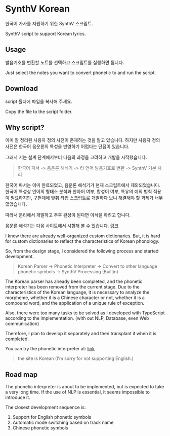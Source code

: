 # SynthV Korean
한국어 가사를 지원하기 위한 SynthV 스크립트.

SynthV script to support Korean lyrics.

## Usage
발음기호를 변환할 노트를 선택하고 스크립트를 실행하면 됩니다.

Just select the notes you want to convert phonetic to and run the script.

## Download
script 폴더에 파일을 복사해 주세요.

Copy the file to the script folder.

## Why script?
이미 잘 정리된 사용자 정의 사전이 존재하는 것을 알고 있습니다.
하지만 사용자 정의 사전은 한국어 음운론의 특성을 반영하기 어렵다는 단점이 있습니다.

그래서 저는 설계 단계에서부터 다음의 과정을 고려하고 개발을 시작했습니다.

> 한국어 파서 -> 음운론 해석기 -> 타 언어 발음기호로 변환 -> SynthV 기본 처리

한국어 파서는 이미 완료되었고, 음운론 해석기가 현재 스크립트에서 제외되었습니다.
한국어 특성상 언어의 형태소 분석과 한자어 여부, 합성어 여부, 특유의 예외 법칙 적용이 필요하지만, 구현체에 맞춰 타입 스크립트로 개발하다 보니 해결해야 할 과제가 너무 많았습니다.

따라서 분리해서 개발하고 추후 완성이 된다면 이식을 하려고 합니다.

음운론 해석기는 다음 사이트에서 시험해 볼 수 있습니다.
[링크](https://crlotwhite.github.io/korean_phonology_test/)

I know there are already well-organized custom dictionaries.
But, it is hard for custom dictionaries to reflect the characteristics of Korean phonology.

So, from the design stage, I considered the following process and started development.

> Korean Parser -> Phonetic Interpreter -> Convert to other language phonetic symbols -> SynthV Processing (Builtin)

The Korean parser has already been completed, and the phonetic interpreter has been removed from the current stage.
Due to the characteristics of the Korean language, it is necessary to analyze the morpheme, whether it is a Chinese character or not, whether it is a compound word, and the application of a unique rule of exception. 

Also, there were too many tasks to be solved as I developed with TypeScript according to the implementation. (with out NLP, Database, even Web communication)

Therefore, I plan to develop it separately and then transplant it when it is completed.

You can try the phonetic interpreter at: [link](https://crlotwhite.github.io/korean_phonology_test/) 
> the site is Korean (I'm sorry for not supporting English.)

## Road map
The phonetic interpreter is about to be implemented, but is expected to take a very long time.
If the use of NLP is essential, it seems impossible to introduce it.

The closest development sequence is:
1. Support for English phonetic symbols
2. Automatic mode switching based on track name
3. Chinese phonetic symbols




